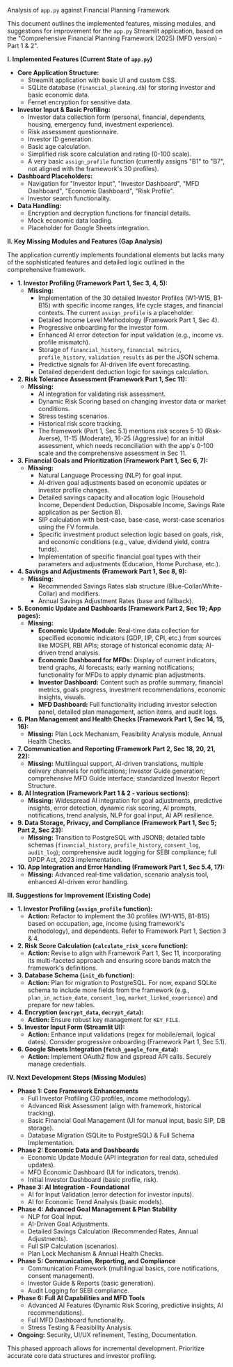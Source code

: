 Analysis of `app.py` against Financial Planning Framework

This document outlines the implemented features, missing modules, and suggestions for improvement for the `app.py` Streamlit application, based on the "Comprehensive Financial Planning Framework (2025) (MFD version) - Part 1 & 2".

**I. Implemented Features (Current State of `app.py`)**

*   **Core Application Structure:**
    *   Streamlit application with basic UI and custom CSS.
    *   SQLite database (`financial_planning.db`) for storing investor and basic economic data.
    *   Fernet encryption for sensitive data.
*   **Investor Input & Basic Profiling:**
    *   Investor data collection form (personal, financial, dependents, housing, emergency fund, investment experience).
    *   Risk assessment questionnaire.
    *   Investor ID generation.
    *   Basic age calculation.
    *   Simplified risk score calculation and rating (0-100 scale).
    *   A very basic `assign_profile` function (currently assigns "B1" to "B7", not aligned with the framework's 30 profiles).
*   **Dashboard Placeholders:**
    *   Navigation for "Investor Input", "Investor Dashboard", "MFD Dashboard", "Economic Dashboard", "Risk Profile".
    *   Investor search functionality.
*   **Data Handling:**
    *   Encryption and decryption functions for financial details.
    *   Mock economic data loading.
    *   Placeholder for Google Sheets integration.

**II. Key Missing Modules and Features (Gap Analysis)**

The application currently implements foundational elements but lacks many of the sophisticated features and detailed logic outlined in the comprehensive framework.

*   **1. Investor Profiling (Framework Part 1, Sec 3, 4, 5):**
    *   **Missing:**
        *   Implementation of the 30 detailed Investor Profiles (W1-W15, B1-B15) with specific income ranges, life cycle stages, and financial contexts. The current `assign_profile` is a placeholder.
        *   Detailed Income Level Methodology (Framework Part 1, Sec 4).
        *   Progressive onboarding for the investor form.
        *   Enhanced AI error detection for input validation (e.g., income vs. profile mismatch).
        *   Storage of `financial_history`, `financial_metrics`, `profile_history`, `validation_results` as per the JSON schema.
        *   Predictive signals for AI-driven life event forecasting.
        *   Detailed dependent deduction logic for savings calculation.
*   **2. Risk Tolerance Assessment (Framework Part 1, Sec 11):**
    *   **Missing:**
        *   AI integration for validating risk assessment.
        *   Dynamic Risk Scoring based on changing investor data or market conditions.
        *   Stress testing scenarios.
        *   Historical risk score tracking.
        *   The framework (Part 1, Sec 5.1) mentions risk scores 5-10 (Risk-Averse), 11-15 (Moderate), 16-25 (Aggressive) for an initial assessment, which needs reconciliation with the app's 0-100 scale and the comprehensive assessment in Sec 11.
*   **3. Financial Goals and Prioritization (Framework Part 1, Sec 6, 7):**
    *   **Missing:**
        *   Natural Language Processing (NLP) for goal input.
        *   AI-driven goal adjustments based on economic updates or investor profile changes.
        *   Detailed savings capacity and allocation logic (Household Income, Dependent Deduction, Disposable Income, Savings Rate application as per Section 8).
        *   SIP calculation with best-case, base-case, worst-case scenarios using the FV formula.
        *   Specific investment product selection logic based on goals, risk, and economic conditions (e.g., value, dividend yield, contra funds).
        *   Implementation of specific financial goal types with their parameters and adjustments (Education, Home Purchase, etc.).
*   **4. Savings and Adjustments (Framework Part 1, Sec 8, 9):**
    *   **Missing:**
        *   Recommended Savings Rates slab structure (Blue-Collar/White-Collar) and modifiers.
        *   Annual Savings Adjustment Rates (base and fallback).
*   **5. Economic Update and Dashboards (Framework Part 2, Sec 19; App pages):**
    *   **Missing:**
        *   **Economic Update Module:** Real-time data collection for specified economic indicators (GDP, IIP, CPI, etc.) from sources like MOSPI, RBI APIs; storage of historical economic data; AI-driven trend analysis.
        *   **Economic Dashboard for MFDs:** Display of current indicators, trend graphs, AI forecasts; early warning notifications; functionality for MFDs to apply dynamic plan adjustments.
        *   **Investor Dashboard:** Content such as profile summary, financial metrics, goals progress, investment recommendations, economic insights, visuals.
        *   **MFD Dashboard:** Full functionality including investor selection panel, detailed plan management, action items, and audit logs.
*   **6. Plan Management and Health Checks (Framework Part 1, Sec 14, 15, 16):**
    *   **Missing:** Plan Lock Mechanism, Feasibility Analysis module, Annual Health Checks.
*   **7. Communication and Reporting (Framework Part 2, Sec 18, 20, 21, 22):**
    *   **Missing:** Multilingual support, AI-driven translations, multiple delivery channels for notifications; Investor Guide generation; comprehensive MFD Guide interface; standardized Investor Report Structure.
*   **8. AI Integration (Framework Part 1 & 2 - various sections):**
    *   **Missing:** Widespread AI integration for goal adjustments, predictive insights, error detection, dynamic risk scoring, AI prompts, notifications, trend analysis, NLP for goal input, AI API resilience.
*   **9. Data Storage, Privacy, and Compliance (Framework Part 1, Sec 5; Part 2, Sec 23):**
    *   **Missing:** Transition to PostgreSQL with JSONB; detailed table schemas (`financial_history`, `profile_history`, `consent_log`, `audit_log`); comprehensive audit logging for SEBI compliance; full DPDP Act, 2023 implementation.
*   **10. App Integration and Error Handling (Framework Part 1, Sec 5.4, 17):**
    *   **Missing:** Advanced real-time validation, scenario analysis tool, enhanced AI-driven error handling.

**III. Suggestions for Improvement (Existing Code)**

*   **1. Investor Profiling (`assign_profile` function):**
    *   **Action:** Refactor to implement the 30 profiles (W1-W15, B1-B15) based on occupation, age, income (using framework's methodology), and dependents. Refer to Framework Part 1, Section 3 & 4.
*   **2. Risk Score Calculation (`calculate_risk_score` function):**
    *   **Action:** Revise to align with Framework Part 1, Sec 11, incorporating its multi-faceted approach and ensuring score bands match the framework's definitions.
*   **3. Database Schema (`init_db` function):**
    *   **Action:** Plan for migration to PostgreSQL. For now, expand SQLite schema to include more fields from the framework (e.g., `plan_in_action_date`, `consent_log`, `market_linked_experience`) and prepare for new tables.
*   **4. Encryption (`encrypt_data`, `decrypt_data`):**
    *   **Action:** Ensure robust key management for `KEY_FILE`.
*   **5. Investor Input Form (Streamlit UI):**
    *   **Action:** Enhance input validations (regex for mobile/email, logical dates). Consider progressive onboarding (Framework Part 1, Sec 5.1).
*   **6. Google Sheets Integration (`fetch_google_form_data`):**
    *   **Action:** Implement OAuth2 flow and gspread API calls. Securely manage credentials.

**IV. Next Development Steps (Missing Modules)**

*   **Phase 1: Core Framework Enhancements**
    *   Full Investor Profiling (30 profiles, income methodology).
    *   Advanced Risk Assessment (align with framework, historical tracking).
    *   Basic Financial Goal Management (UI for manual input, basic SIP, DB storage).
    *   Database Migration (SQLite to PostgreSQL) & Full Schema Implementation.
*   **Phase 2: Economic Data and Dashboards**
    *   Economic Update Module (API integration for real data, scheduled updates).
    *   MFD Economic Dashboard (UI for indicators, trends).
    *   Initial Investor Dashboard (basic profile, risk).
*   **Phase 3: AI Integration - Foundational**
    *   AI for Input Validation (error detection for investor inputs).
    *   AI for Economic Trend Analysis (basic models).
*   **Phase 4: Advanced Goal Management & Plan Stability**
    *   NLP for Goal Input.
    *   AI-Driven Goal Adjustments.
    *   Detailed Savings Calculation (Recommended Rates, Annual Adjustments).
    *   Full SIP Calculation (scenarios).
    *   Plan Lock Mechanism & Annual Health Checks.
*   **Phase 5: Communication, Reporting, and Compliance**
    *   Communication Framework (multilingual basics, core notifications, consent management).
    *   Investor Guide & Reports (basic generation).
    *   Audit Logging for SEBI compliance.
*   **Phase 6: Full AI Capabilities and MFD Tools**
    *   Advanced AI Features (Dynamic Risk Scoring, predictive insights, AI recommendations).
    *   Full MFD Dashboard functionality.
    *   Stress Testing & Feasibility Analysis.
*   **Ongoing:** Security, UI/UX refinement, Testing, Documentation.

This phased approach allows for incremental development. Prioritize accurate core data structures and investor profiling.
